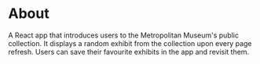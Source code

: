 # About
A React app that introduces users to the Metropolitan Museum's public collection. It displays a random exhibit from the collection upon every page refresh. Users can save their favourite exhibits in the app and revisit them.
